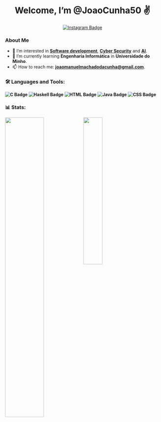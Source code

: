 <div id="header" align="center">
  <h1> Welcome, I’m @JoaoCunha50 ✌️</h1>
  <div id="badges" align = "center">
  <a href="https://www.instagram.com/joaocunha750/">
  <img src="https://img.shields.io/badge/Instagram-purple?style=for-the-badge&logo=instagram&logoColor=white" alt="Instagram Badge"/>
  </a>
  </div>
  <img src="https://komarev.com/ghpvc/?username=JoaoCunha50&style=flat-square&color=pink" alt=""/>
</div>


### About Me

- 👀 I’m interested in **[Software development](https://github.com/topics/software-development)**, **[Cyber Security](https://github.com/topics/cyber-security)** and **[AI](https://github.com/topics/artificial-intelligence)**.
- 🌱 I’m currently learning **Engenharia Informática** in **Universidade do Minho**.
- 📫 How to reach me: **[joaomanuelmachadodacunha@gmail.com](mailto:joaomanuelmachadodacunha@gmail.com)**.

### 🛠️ Languages and Tools:
**![C Badge](https://img.shields.io/badge/C-blue?style=for-the-badge&logo=C&logoColor=white)**
**![Haskell Badge](https://img.shields.io/badge/Haskell-purple?style=for-the-badge&logo=haskell&logoColor=white)**
**![HTML Badge](https://img.shields.io/badge/HTML-red?style=for-the-badge&logo=html5&logoColor=white)**
**![Java Badge](https://img.shields.io/badge/Java-orange?style=for-the-badge&logo=java&logoColor=white)**
**![CSS Badge](https://img.shields.io/badge/CSS-blue?style=for-the-badge&logo=css3&logoColor=white)**


### 📊 Stats:
<img align="left" src="https://github-readme-stats.vercel.app/api?username=JoaoCunha50&show_icons=true&theme=radical&bg_color=00000000" width="50%"/>
<img align="left" src="https://github-readme-stats.vercel.app/api/top-langs/?username=JoaoCunha50&show_icons=true&theme=radical&bg_color=00000000" width="35%"/>

 


